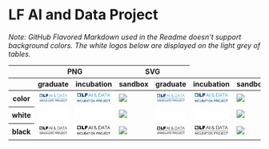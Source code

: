 # LF AI and Data Project

*Note: GitHub Flavored Markdown used in the Readme doesn't support background colors. The white logos below are displayed on the light grey of tables.*

<table class="logos-table">
	<thead>
		<tr>
			<th></th>
			<th colspan="2">PNG</th>
			<th colspan="2">SVG</th>
		</tr>
		<tr>
			<th></th>
			<th>graduate</th>
			<th>incubation</th>
			<th>sandbox</th>
			<th>graduate</th>
			<th>incubation</th>
			<th>sandbox</th>
		</tr>
	</thead>
    <tbody>
		<tr>
			<th>color</th>
			<td><a href="graduate/color/lfaidata-project-badge-graduate-color.png" download><img src="graduate/color/lfaidata-project-badge-graduate-color.png" width="200"></a></td>
			<td><a href="incubation/color/lfaidata-project-badge-incubation-color.png" download><img src="incubation/color/lfaidata-project-badge-incubation-color.png" width="75"></a></td>
			<td><a href="sandbox/color/lfaidata-project-badge-sandbox-color.png" download><img src="graduate/color/lfaidata-project-badge-sandbox-color.png" width="200"></a></td>
			<td><a href="graduate/color/lfaidata-project-badge-graduate-color.svg" download><img src="graduate/color/lfaidata-project-badge-graduate-color.svg" width="200"></a></td>
			<td><a href="incubation/color/lfaidata-project-badge-incubation-color.svg" download><img src="incubation/color/lfaidata-project-badge-incubation-color.png" width="75"></a></td>
			<td><a href="sandbox/color/lfaidata-project-badge-sandbox-color.svg" download><img src="graduate/color/lfaidata-project-badge-sandbox-color.svg" width="200"></a></td>
		</tr>
		<tr>
			<th>white</th>
			<td><a href="graduate/white/lfaidata-project-badge-graduate-white.png" download><img src="graduate/white/lfaidata-project-badge-graduate-white.png" width="200"></a></td>
			<td><a href="incubation/white/lfaidata-project-badge-incubation-white.png" download><img src="incubation/white/lfaidata-project-badge-incubation-white.png" width="75"></a></td>
			<td><a href="sandbox/white/lfaidata-project-badge-sandbox-white.png" download><img src="graduate/color/lfaidata-project-badge-sandbox-white.png" width="200"></a></td>
			<td><a href="graduate/white/lfaidata-project-badge-graduate-white.svg" download><img src="graduate/white/lfaidata-project-badge-graduate-white.svg" width="200"></a></td>
			<td><a href="incubation/white/lfaidata-project-badge-incubation-white.svg" download><img src="incubation/white/lfaidata-project-badge-incubation-white.svg" width="75"></a></td>
			<td><a href="sandbox/white/lfaidata-project-badge-sandbox-white.svg" download><img src="graduate/color/lfaidata-project-badge-sandbox-white.svg" width="200"></a></td>
		</tr>
		<tr>
			<th>black</th>
			<td><a href="graduate/black/lfaidata-project-badge-graduate-black.png" download><img src="graduate/black/lfaidata-project-badge-graduate-black.png" width="200"></a></td>
			<td><a href="incubation/black/lfaidata-project-badge-incubation-black.png" download><img src="incubation/black/lfaidata-project-badge-incubation-black.png" width="75"></a></td>
			<td><a href="sandbox/black/lfaidata-project-badge-sandbox-black.png" download><img src="graduate/color/lfaidata-project-badge-sandbox-black.png" width="200"></a></td>
			<td><a href="graduate/black/lfaidata-project-badge-graduate-black.svg" download><img src="graduate/black/lfaidata-project-badge-graduate-black.svg" width="200"></a></td>
			<td><a href="incubation/black/lfaidata-project-badge-incubation-black.svg" download><img src="incubation/black/lfaidata-project-badge-incubation-black.svg" width="75"></a></td>
			<td><a href="sandbox/black/lfaidata-project-badge-sandbox-black.svg" download><img src="graduate/color/lfaidata-project-badge-sandbox-black.svg" width="200"></a></td>
		</tr>
	</tbody>
</table>
